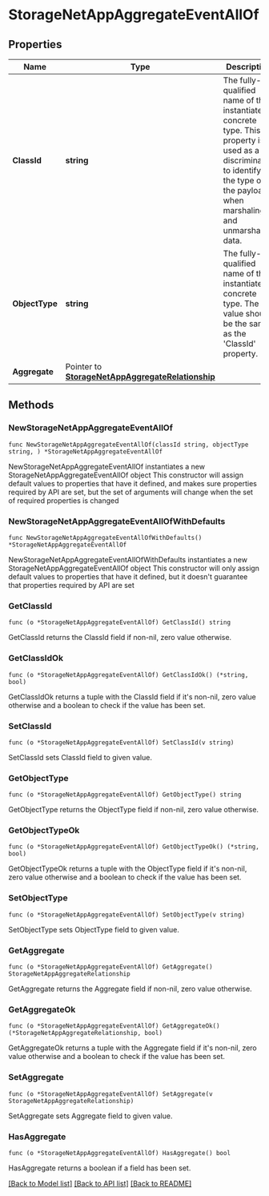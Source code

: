 # StorageNetAppAggregateEventAllOf

## Properties

Name | Type | Description | Notes
------------ | ------------- | ------------- | -------------
**ClassId** | **string** | The fully-qualified name of the instantiated, concrete type. This property is used as a discriminator to identify the type of the payload when marshaling and unmarshaling data. | [default to "storage.NetAppAggregateEvent"]
**ObjectType** | **string** | The fully-qualified name of the instantiated, concrete type. The value should be the same as the &#39;ClassId&#39; property. | [default to "storage.NetAppAggregateEvent"]
**Aggregate** | Pointer to [**StorageNetAppAggregateRelationship**](StorageNetAppAggregateRelationship.md) |  | [optional] 

## Methods

### NewStorageNetAppAggregateEventAllOf

`func NewStorageNetAppAggregateEventAllOf(classId string, objectType string, ) *StorageNetAppAggregateEventAllOf`

NewStorageNetAppAggregateEventAllOf instantiates a new StorageNetAppAggregateEventAllOf object
This constructor will assign default values to properties that have it defined,
and makes sure properties required by API are set, but the set of arguments
will change when the set of required properties is changed

### NewStorageNetAppAggregateEventAllOfWithDefaults

`func NewStorageNetAppAggregateEventAllOfWithDefaults() *StorageNetAppAggregateEventAllOf`

NewStorageNetAppAggregateEventAllOfWithDefaults instantiates a new StorageNetAppAggregateEventAllOf object
This constructor will only assign default values to properties that have it defined,
but it doesn't guarantee that properties required by API are set

### GetClassId

`func (o *StorageNetAppAggregateEventAllOf) GetClassId() string`

GetClassId returns the ClassId field if non-nil, zero value otherwise.

### GetClassIdOk

`func (o *StorageNetAppAggregateEventAllOf) GetClassIdOk() (*string, bool)`

GetClassIdOk returns a tuple with the ClassId field if it's non-nil, zero value otherwise
and a boolean to check if the value has been set.

### SetClassId

`func (o *StorageNetAppAggregateEventAllOf) SetClassId(v string)`

SetClassId sets ClassId field to given value.


### GetObjectType

`func (o *StorageNetAppAggregateEventAllOf) GetObjectType() string`

GetObjectType returns the ObjectType field if non-nil, zero value otherwise.

### GetObjectTypeOk

`func (o *StorageNetAppAggregateEventAllOf) GetObjectTypeOk() (*string, bool)`

GetObjectTypeOk returns a tuple with the ObjectType field if it's non-nil, zero value otherwise
and a boolean to check if the value has been set.

### SetObjectType

`func (o *StorageNetAppAggregateEventAllOf) SetObjectType(v string)`

SetObjectType sets ObjectType field to given value.


### GetAggregate

`func (o *StorageNetAppAggregateEventAllOf) GetAggregate() StorageNetAppAggregateRelationship`

GetAggregate returns the Aggregate field if non-nil, zero value otherwise.

### GetAggregateOk

`func (o *StorageNetAppAggregateEventAllOf) GetAggregateOk() (*StorageNetAppAggregateRelationship, bool)`

GetAggregateOk returns a tuple with the Aggregate field if it's non-nil, zero value otherwise
and a boolean to check if the value has been set.

### SetAggregate

`func (o *StorageNetAppAggregateEventAllOf) SetAggregate(v StorageNetAppAggregateRelationship)`

SetAggregate sets Aggregate field to given value.

### HasAggregate

`func (o *StorageNetAppAggregateEventAllOf) HasAggregate() bool`

HasAggregate returns a boolean if a field has been set.


[[Back to Model list]](../README.md#documentation-for-models) [[Back to API list]](../README.md#documentation-for-api-endpoints) [[Back to README]](../README.md)


